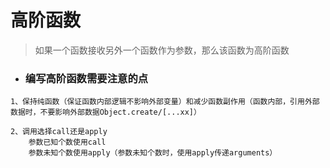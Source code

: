 # 高阶函数

> 如果一个函数接收另外一个函数作为参数，那么该函数为高阶函数

* ### 编写高阶函数需要注意的点

```
1、保持纯函数（保证函数内部逻辑不影响外部变量）和减少函数副作用（函数内部，引用外部数据时，不要影响外部数据Object.create/[...xx]）

2、调用选择call还是apply
	参数已知个数使用call
	参数未知个数使用apply（参数未知个数时，使用apply传递arguments）
```

